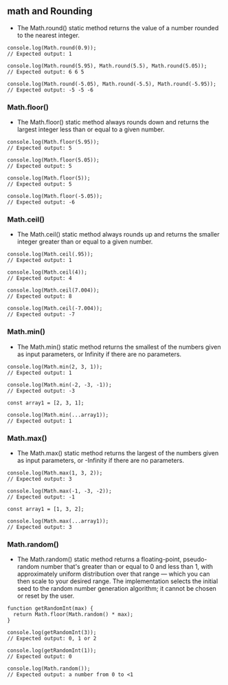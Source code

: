 ## math and Rounding

- The Math.round() static method returns the value of a number rounded to the nearest integer.
```
console.log(Math.round(0.9));
// Expected output: 1

console.log(Math.round(5.95), Math.round(5.5), Math.round(5.05));
// Expected output: 6 6 5

console.log(Math.round(-5.05), Math.round(-5.5), Math.round(-5.95));
// Expected output: -5 -5 -6
```

### Math.floor()

- The Math.floor() static method always rounds down and returns the largest integer less than or equal to a given number.
```
console.log(Math.floor(5.95));
// Expected output: 5

console.log(Math.floor(5.05));
// Expected output: 5

console.log(Math.floor(5));
// Expected output: 5

console.log(Math.floor(-5.05));
// Expected output: -6
```

### Math.ceil()

- The Math.ceil() static method always rounds up and returns the smaller integer greater than or equal to a given number.
```
console.log(Math.ceil(.95));
// Expected output: 1

console.log(Math.ceil(4));
// Expected output: 4

console.log(Math.ceil(7.004));
// Expected output: 8

console.log(Math.ceil(-7.004));
// Expected output: -7
```

### Math.min()

- The Math.min() static method returns the smallest of the numbers given as input parameters, or Infinity if there are no parameters.
```
console.log(Math.min(2, 3, 1));
// Expected output: 1

console.log(Math.min(-2, -3, -1));
// Expected output: -3

const array1 = [2, 3, 1];

console.log(Math.min(...array1));
// Expected output: 1
```

### Math.max()

- The Math.max() static method returns the largest of the numbers given as input parameters, or -Infinity if there are no parameters.
```
console.log(Math.max(1, 3, 2));
// Expected output: 3

console.log(Math.max(-1, -3, -2));
// Expected output: -1

const array1 = [1, 3, 2];

console.log(Math.max(...array1));
// Expected output: 3
```

### Math.random()

- The Math.random() static method returns a floating-point, pseudo-random number that's greater than or equal to 0 and less than 1, with approximately uniform distribution over that range — which you can then scale to your desired range. The implementation selects the initial seed to the random number generation algorithm; it cannot be chosen or reset by the user.
```
function getRandomInt(max) {
  return Math.floor(Math.random() * max);
}

console.log(getRandomInt(3));
// Expected output: 0, 1 or 2

console.log(getRandomInt(1));
// Expected output: 0

console.log(Math.random());
// Expected output: a number from 0 to <1
```